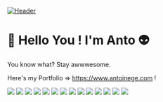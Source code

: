 [![Header](https://www.gamespew.com/wp-content/uploads/2020/02/The-Lord-of-the-Rings-Gollum-9--696x527.jpg "Header")](https://some-url.dev/)

# 👋  Hello You ! I'm Anto 👽
You know what? Stay awwwesome.

Here's my Portfolio => https://www.antoinege.com !


![](https://img.shields.io/badge/shell-Bash-informational?style=flat&logo=gnu-bash&logoColor=white&color=2bbc8a)
![](https://img.shields.io/badge/markup-HTML5-informational?style=flat&logo=HTML5&logoColor=white&color=FF8C00)
![](https://img.shields.io/badge/style-CSS3-informational?style=flat&logo=CSS3&logoColor=white&color=FF8C00)
![](https://img.shields.io/badge/code-JavaScript-informational?style=flat&logo=javascript&logoColor=white&color=FFD700)
![](https://img.shields.io/badge/code-React-informational?style=flat&logo=react&logoColor=white&color=FFD700)
![](https://img.shields.io/badge/Angular-informational?style=flat&logo=angular&logoColor=white&color=FFD700)
![](https://img.shields.io/badge/code-NodeJs-informational?style=flat&logo=node.js&logoColor=white&color=FFD700)
![](https://img.shields.io/badge/code-ExpressJs-informational?style=flat&logo=express&logoColor=white&color=FFD700)
![](https://img.shields.io/badge/code-NestJs-informational?style=flat&logo=nest&logoColor=white&color=FFD700)
![](https://img.shields.io/badge/code-SQL-informational?style=flat&logo=mysql&logoColor=white&color=FFD700)
![](https://img.shields.io/badge/code-Mongo-informational?style=flat&logo=mongoDB&logoColor=white&color=FFD700)
![](https://img.shields.io/badge/Design-Figma-informational?style=flat&logo=figma&logoColor=white&color=DC143C)
![](https://img.shields.io/badge/Design-Photoshop-informational?style=flat&logo=adobe-photoshop&logoColor=white&color=DC143C)
![](https://img.shields.io/badge/FREE-CREATIVITY-informational?style=flat&logo=github&logoColor=white&color=8A2BE2)

